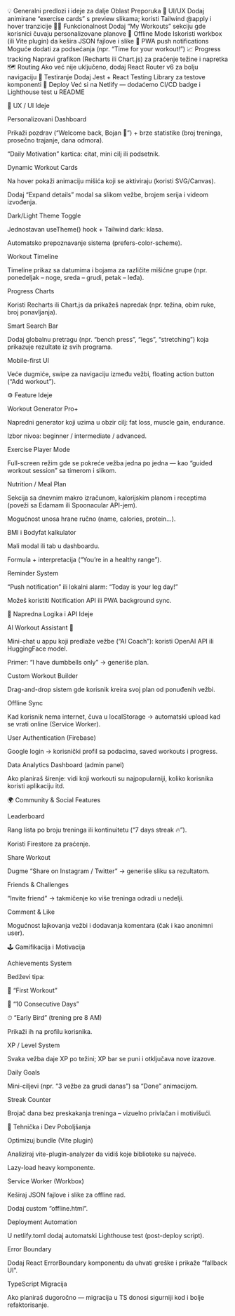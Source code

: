 💡 Generalni predlozi i ideje za dalje
Oblast Preporuka
🎨 UI/UX Dodaj animirane “exercise cards” s preview slikama; koristi Tailwind @apply i hover tranzicije
🏋️‍♂️ Funkcionalnost Dodaj “My Workouts” sekciju gde korisnici čuvaju personalizovane planove
📱 Offline Mode Iskoristi workbox (ili Vite plugin) da kešira JSON fajlove i slike
🔔 PWA push notifications Moguće dodati za podsećanja (npr. “Time for your workout!”)
📈 Progress tracking Napravi grafikon (Recharts ili Chart.js) za praćenje težine i napretka
🗺 Routing Ako već nije uključeno, dodaj React Router v6 za bolju navigaciju
🧪 Testiranje Dodaj Jest + React Testing Library za testove komponenti
🚀 Deploy Već si na Netlify — dodaćemo CI/CD badge i Lighthouse test u README

🎨 UX / UI Ideje

Personalizovani Dashboard

Prikaži pozdrav (“Welcome back, Bojan 👋”) + brze statistike (broj treninga, prosečno trajanje, dana odmora).

“Daily Motivation” kartica: citat, mini cilj ili podsetnik.

Dynamic Workout Cards

Na hover pokaži animaciju mišića koji se aktiviraju (koristi SVG/Canvas).

Dodaj “Expand details” modal sa slikom vežbe, brojem serija i videom izvođenja.

Dark/Light Theme Toggle

Jednostavan useTheme() hook + Tailwind dark: klasa.

Automatsko prepoznavanje sistema (prefers-color-scheme).

Workout Timeline

Timeline prikaz sa datumima i bojama za različite mišićne grupe (npr. ponedeljak – noge, sreda – grudi, petak – leđa).

Progress Charts

Koristi Recharts ili Chart.js da prikažeš napredak (npr. težina, obim ruke, broj ponavljanja).

Smart Search Bar

Dodaj globalnu pretragu (npr. “bench press”, “legs”, “stretching”) koja prikazuje rezultate iz svih programa.

Mobile-first UI

Veće dugmiće, swipe za navigaciju između vežbi, floating action button (“Add workout”).

⚙️ Feature Ideje

Workout Generator Pro+

Napredni generator koji uzima u obzir cilj: fat loss, muscle gain, endurance.

Izbor nivoa: beginner / intermediate / advanced.

Exercise Player Mode

Full-screen režim gde se pokreće vežba jedna po jedna — kao “guided workout session” sa timerom i slikom.

Nutrition / Meal Plan

Sekcija sa dnevnim makro izračunom, kalorijskim planom i receptima (poveži sa Edamam ili Spoonacular API-jem).

Mogućnost unosa hrane ručno (name, calories, protein…).

BMI i Bodyfat kalkulator

Mali modal ili tab u dashboardu.

Formula + interpretacija (“You’re in a healthy range”).

Reminder System

“Push notification” ili lokalni alarm: “Today is your leg day!”

Možeš koristiti Notification API ili PWA background sync.

🧠 Napredna Logika i API Ideje

AI Workout Assistant 🤖

Mini-chat u appu koji predlaže vežbe (“AI Coach”): koristi OpenAI API ili HuggingFace model.

Primer: “I have dumbbells only” → generiše plan.

Custom Workout Builder

Drag-and-drop sistem gde korisnik kreira svoj plan od ponuđenih vežbi.

Offline Sync

Kad korisnik nema internet, čuva u localStorage → automatski upload kad se vrati online (Service Worker).

User Authentication (Firebase)

Google login → korisnički profil sa podacima, saved workouts i progress.

Data Analytics Dashboard (admin panel)

Ako planiraš širenje: vidi koji workouti su najpopularniji, koliko korisnika koristi aplikaciju itd.

🌍 Community & Social Features

Leaderboard

Rang lista po broju treninga ili kontinuitetu (“7 days streak 🔥”).

Koristi Firestore za praćenje.

Share Workout

Dugme “Share on Instagram / Twitter” → generiše sliku sa rezultatom.

Friends & Challenges

“Invite friend” → takmičenje ko više treninga odradi u nedelji.

Comment & Like

Mogućnost lajkovanja vežbi i dodavanja komentara (čak i kao anonimni user).

🕹 Gamifikacija i Motivacija

Achievements System

Bedževi tipa:

🥇 “First Workout”

💪 “10 Consecutive Days”

⏱ “Early Bird” (trening pre 8 AM)

Prikaži ih na profilu korisnika.

XP / Level System

Svaka vežba daje XP po težini; XP bar se puni i otključava nove izazove.

Daily Goals

Mini-ciljevi (npr. “3 vežbe za grudi danas”) sa “Done” animacijom.

Streak Counter

Brojač dana bez preskakanja treninga – vizuelno privlačan i motivišući.

🚀 Tehnička i Dev Poboljšanja

Optimizuj bundle (Vite plugin)

Analiziraj vite-plugin-analyzer da vidiš koje biblioteke su najveće.

Lazy-load heavy komponente.

Service Worker (Workbox)

Keširaj JSON fajlove i slike za offline rad.

Dodaj custom “offline.html”.

Deployment Automation

U netlify.toml dodaj automatski Lighthouse test (post-deploy script).

Error Boundary

Dodaj React ErrorBoundary komponentu da uhvati greške i prikaže “fallback UI”.

TypeScript Migracija

Ako planiraš dugoročno — migracija u TS donosi sigurniji kod i bolje refaktorisanje.

